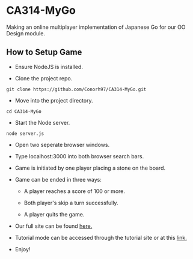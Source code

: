 # CA314-MyGo

Making an online multiplayer implementation of Japanese Go for our OO Design module.

## How to Setup Game

-	Ensure NodeJS is installed.

-	Clone the project repo.

```
git clone https://github.com/Conorh97/CA314-MyGo.git
```

-	Move into the project directory.

```
cd CA314-MyGo
```

-	Start the Node server.

```
node server.js
```

-	Open two seperate browser windows.

-	Type localhost:3000 into both browser search bars.

-	Game is initiated by one player placing a stone on the board.

-	Game can be ended in three ways:

	*	A player reaches a score of 100 or more.

	*	Both player's skip a turn successfully.

	*	A player quits the game.

-	Our full site can be found [here.](http://student.computing.dcu.ie/~hanlonc5/CA314-MyGo/public/website/login.html)

-	Tutorial mode can be accessed through the tutorial site or at this [link.](http://student.computing.dcu.ie/~hanlonc5/CA314-MyGo/public/website/tutorialhome.html)

-	Enjoy!